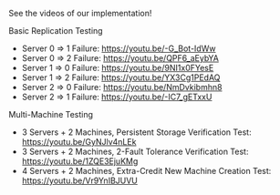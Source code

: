 See the videos of our implementation!

Basic Replication Testing
- Server 0 => 1 Failure: https://youtu.be/-G_Bot-IdWw
- Server 0 => 2 Failure: https://youtu.be/QPF6_aEybYA
- Server 1 => 0 Failure: https://youtu.be/9NI1x0FYesE
- Server 1 => 2 Failure: https://youtu.be/YX3Cg1PEdAQ
- Server 2 => 0 Failure: https://youtu.be/NmDvkibmhn8
- Server 2 => 1 Failure: https://youtu.be/-IC7_gETxxU

Multi-Machine Testing
- 3 Servers + 2 Machines, Persistent Storage Verification Test: https://youtu.be/GyNJlv4nLEk
- 3 Servers + 2 Machines, 2-Fault Tolerance Verification Test: https://youtu.be/1ZQE3EjuKMg
- 4 Servers + 2 Machines, Extra-Credit New Machine Creation Test: https://youtu.be/Vr9YnIBJUVU
